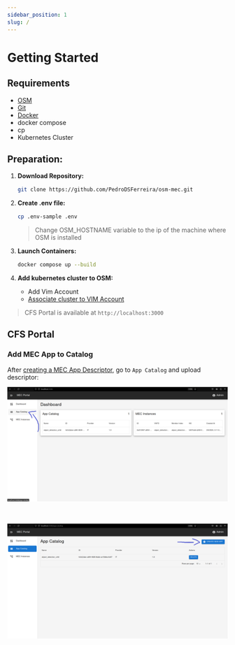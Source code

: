 ```yaml
---
sidebar_position: 1
slug: /
---
```


# Getting Started

## Requirements

- [OSM](https://osm.etsi.org/docs/user-guide/latest/03-installing-osm.html#how-to-install-osm)
- [Git](https://git-scm.com/downloads)
- [Docker](https://www.docker.com/get-started/)
- docker compose
- cp
- Kubernetes Cluster


## Preparation:

1. **Download Repository:**
    ```bash
    git clone https://github.com/PedroDSFerreira/osm-mec.git
    ```

2. **Create .env file:**

    ```bash
    cp .env-sample .env
    ```

    >Change OSM_HOSTNAME variable to the ip of the machine where OSM is installed

3. **Launch Containers:**

    ```bash
    docker compose up --build
    ```

4. **Add kubernetes cluster to OSM:**

    
   -  Add Vim Account
   - [Associate cluster to VIM Account](https://osm.etsi.org/docs/user-guide/latest/05-osm-usage.html#adding-kubernetes-cluster-to-osm)
    

>CFS Portal is available at `http://localhost:3000`

## CFS Portal

### Add MEC App to Catalog
After [creating a MEC App Descriptor](mec_app.md), go to `App Catalog` and upload descriptor:

![Example Image](./images/dashboard.png)

<br></br>
![Example Image](./images/app_catalog.png)


